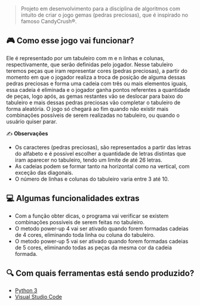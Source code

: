> Projeto em desenvolvimento para a disciplina de algoritmos com intuito de criar o jogo gemas (pedras preciosas), que é inspirado no famoso CandyCrush®.

## 🎮 Como esse jogo vai funcionar?

Ele é representado por um tabuleiro com m e n linhas e colunas, respectivamente, que serão definidas pelo jogador. Nesse tabuleiro teremos peças que iram representar cores (pedras preciosas), a partir do momento em que o jogador realiza a troca de posição de alguma dessas pedras preciosas e forma uma cadeia com três ou mais elementos iguais, essa cadeia é eliminada e o jogador ganha pontos referentes a quantidade de peças, logo após, as gemas restantes vão se deslocar para baixo do tabuleiro e mais dessas pedras preciosas vão completar o tabuleiro de forma aleatória. O jogo só chegará ao fim quando não existir mais combinações possíveis de serem realizadas no tabuleiro, ou quando o usuário quiser parar.

  ✍ **Observações**

- Os caracteres (pedras preciosas), são representados a partir das letras do alfabeto e é possivel escolher a quantidade de letras distintas que iram aparecer no tabuleiro, tendo um limite de até 26 letras.
- As cadeias podem se formar tanto na horizontal como na vertical, com exceção das diagonais.
- O número de linhas e colunas do tabuleiro varia entre 3 até 10.

## 💻 Algumas funcionalidades extras

- Com a função obter dicas, o programa vai verificar se existem combinações possíveis de serem feitas no tabuleiro.
- O metodo power-up 4 vai ser ativado quando forem formadas cadeias de 4 cores, eliminando toda linha ou coluna do tabuleiro.
- O metodo power-up 5 vai ser ativado quando forem formadas cadeias de 5 cores, eliminando todas as peças da mesma cor da cadeia formada.

## 🔍 Com quais ferramentas está sendo produzido?

- [Python 3](https://www.python.org/downloads/)
- [Visual Studio Code](https://code.visualstudio.com/)
